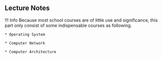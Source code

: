 ## Lecture Notes
!!! Info
    Because most school courses are of little use and significance, this part only consist of some indispensable courses as following.
    
    * Operating System

    * Computer Network

    * Computer Architecture